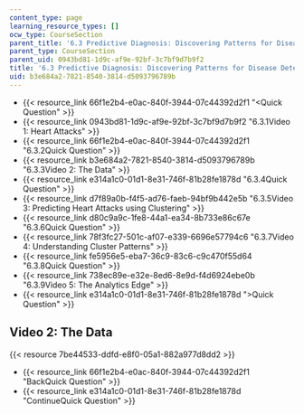 ```yaml
---
content_type: page
learning_resource_types: []
ocw_type: CourseSection
parent_title: '6.3 Predictive Diagnosis: Discovering Patterns for Disease Detection '
parent_type: CourseSection
parent_uid: 0943bd81-1d9c-af9e-92bf-3c7bf9d7b9f2
title: '6.3 Predictive Diagnosis: Discovering Patterns for Disease Detection '
uid: b3e684a2-7821-8540-3814-d5093796789b
---
```


*   {{< resource_link 66f1e2b4-e0ac-840f-3944-07c44392d2f1 "\<Quick Question" >}}
*   {{< resource_link 0943bd81-1d9c-af9e-92bf-3c7bf9d7b9f2 "6.3.1Video 1: Heart Attacks" >}}
*   {{< resource_link 66f1e2b4-e0ac-840f-3944-07c44392d2f1 "6.3.2Quick Question" >}}
*   {{< resource_link b3e684a2-7821-8540-3814-d5093796789b "6.3.3Video 2: The Data" >}}
*   {{< resource_link e314a1c0-01d1-8e31-746f-81b28fe1878d "6.3.4Quick Question" >}}
*   {{< resource_link d7f89a0b-f4f5-ad76-faeb-94bf9b442e5b "6.3.5Video 3: Predicting Heart Attacks using Clustering" >}}
*   {{< resource_link d80c9a9c-1fe8-44a1-ea34-8b733e86c67e "6.3.6Quick Question" >}}
*   {{< resource_link 78f3fc27-501c-af07-e339-6696e57794c6 "6.3.7Video 4: Understanding Cluster Patterns" >}}
*   {{< resource_link fe5956e5-eba7-36c9-83c6-c9c470f55d64 "6.3.8Quick Question" >}}
*   {{< resource_link 738ec89e-e32e-8ed6-8e9d-f4d6924ebe0b "6.3.9Video 5: The Analytics Edge" >}}
*   {{< resource_link e314a1c0-01d1-8e31-746f-81b28fe1878d "\>Quick Question" >}}

Video 2: The Data
-----------------

{{< resource 7be44533-ddfd-e8f0-05a1-882a977d8dd2 >}}

*   {{< resource_link 66f1e2b4-e0ac-840f-3944-07c44392d2f1 "BackQuick Question" >}}
*   {{< resource_link e314a1c0-01d1-8e31-746f-81b28fe1878d "ContinueQuick Question" >}}
